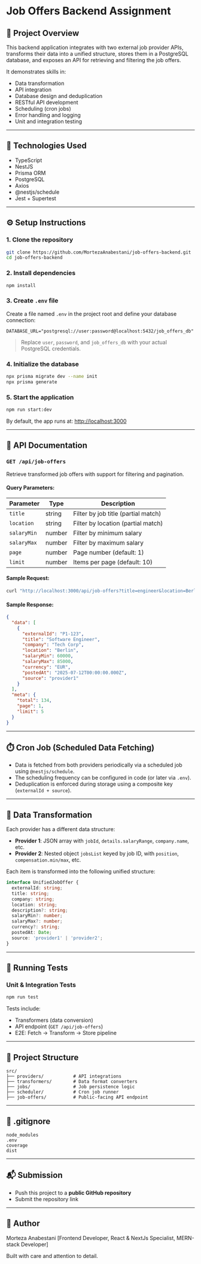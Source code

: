 
# Job Offers Backend Assignment

## 📌 Project Overview

This backend application integrates with two external job provider APIs, transforms their data into a unified structure, stores them in a PostgreSQL database, and exposes an API for retrieving and filtering the job offers.

It demonstrates skills in:
- Data transformation
- API integration
- Database design and deduplication
- RESTful API development
- Scheduling (cron jobs)
- Error handling and logging
- Unit and integration testing

---

## 🚀 Technologies Used

- TypeScript
- NestJS
- Prisma ORM
- PostgreSQL
- Axios
- @nestjs/schedule
- Jest + Supertest

---

## ⚙️ Setup Instructions

### 1. Clone the repository

```bash
git clone https://github.com/MortezaAnabestani/job-offers-backend.git
cd job-offers-backend
```

### 2. Install dependencies

```bash
npm install
```

### 3. Create `.env` file

Create a file named `.env` in the project root and define your database connection:

```
DATABASE_URL="postgresql://user:password@localhost:5432/job_offers_db"
```

> Replace `user`, `password`, and `job_offers_db` with your actual PostgreSQL credentials.

### 4. Initialize the database

```bash
npx prisma migrate dev --name init
npx prisma generate
```

### 5. Start the application

```bash
npm run start:dev
```

By default, the app runs at: [http://localhost:3000](http://localhost:3000)

---

## 📡 API Documentation

### `GET /api/job-offers`

Retrieve transformed job offers with support for filtering and pagination.

#### Query Parameters:
| Parameter   | Type     | Description                              |
|-------------|----------|------------------------------------------|
| `title`     | string   | Filter by job title (partial match)      |
| `location`  | string   | Filter by location (partial match)       |
| `salaryMin` | number   | Filter by minimum salary                 |
| `salaryMax` | number   | Filter by maximum salary                 |
| `page`      | number   | Page number (default: 1)                 |
| `limit`     | number   | Items per page (default: 10)             |

#### Sample Request:

```bash
curl "http://localhost:3000/api/job-offers?title=engineer&location=Berlin&page=1&limit=5"
```

#### Sample Response:

```json
{
  "data": [
    {
      "externalId": "P1-123",
      "title": "Software Engineer",
      "company": "Tech Corp",
      "location": "Berlin",
      "salaryMin": 60000,
      "salaryMax": 85000,
      "currency": "EUR",
      "postedAt": "2025-07-12T00:00:00.000Z",
      "source": "provider1"
    }
  ],
  "meta": {
    "total": 134,
    "page": 1,
    "limit": 5
  }
}
```

---

## ⏱️ Cron Job (Scheduled Data Fetching)

- Data is fetched from both providers periodically via a scheduled job using `@nestjs/schedule`.
- The scheduling frequency can be configured in code (or later via `.env`).
- Deduplication is enforced during storage using a composite key (`externalId + source`).

---

## 🧠 Data Transformation

Each provider has a different data structure:

- **Provider 1**: JSON array with `jobId`, `details.salaryRange`, `company.name`, etc.
- **Provider 2**: Nested object `jobsList` keyed by job ID, with `position`, `compensation.min/max`, etc.

Each item is transformed into the following unified structure:

```ts
interface UnifiedJobOffer {
  externalId: string;
  title: string;
  company: string;
  location: string;
  description?: string;
  salaryMin?: number;
  salaryMax?: number;
  currency?: string;
  postedAt: Date;
  source: 'provider1' | 'provider2';
}
```

---

## 🧪 Running Tests

### Unit & Integration Tests

```bash
npm run test
```

Tests include:
- Transformers (data conversion)
- API endpoint (`GET /api/job-offers`)
- E2E: Fetch → Transform → Store pipeline

---

## 📁 Project Structure

```
src/
├── providers/           # API integrations
├── transformers/        # Data format converters
├── jobs/                # Job persistence logic
├── scheduler/           # Cron job runner
├── job-offers/          # Public-facing API endpoint
```

---

## 🚫 .gitignore

```
node_modules
.env
coverage
dist
```

---

## 📬 Submission

- Push this project to a **public GitHub repository**
- Submit the repository link

---

## 🙌 Author
Morteza Anabestani
[Frontend Developer,
React & NextJs Specialist,
MERN-stack Developer]

Built with care and attention to detail.
